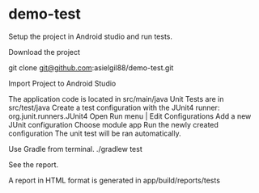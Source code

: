 # demo-test

Setup the project in Android studio and run tests.

Download the project 

git clone git@github.com:asielgil88/demo-test.git

Import Project to Android Studio

The application code is located in src/main/java
Unit Tests are in src/test/java
Create a test configuration with the JUnit4 runner: org.junit.runners.JUnit4
Open Run menu | Edit Configurations
Add a new JUnit configuration
Choose module app
Run the newly created configuration
The unit test will be ran automatically.

Use Gradle from terminal.
./gradlew test

See the report.

A report in HTML format is generated in app/build/reports/tests
